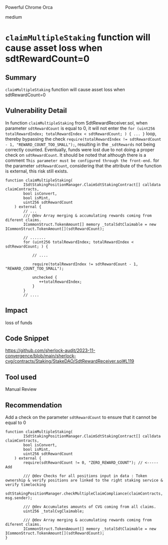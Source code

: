 Powerful Chrome Orca

medium

# `claimMultipleStaking` function will cause asset loss when sdtRewardCount=0

## Summary

`claimMultipleStaking` function will cause asset loss when sdtRewardCount=0

## Vulnerability Detail

In function `claimMultipleStaking` from SdtRewardReceiver.sol, when parameter `sdtRewardCount` is equal to 0, it will not enter the `for (uint256 totalRewardIndex; totalRewardIndex < sdtRewardCount; ) { ... }` loop, thereby bypassing the check `require(totalRewardIndex != sdtRewardCount - 1, "REWARD_COUNT_TOO_SMALL");`, resulting in the `_sdtRewards` not being correctly counted. Eventually, funds were lost due to not doing a proper check on `sdtRewardCount`. It should be noted that although there is a comment `This parameter must be configured through the front-end.` for the parameter `sdtRewardCount`, considering that the attribute of the function is external, this risk still exists.

```solidity
function claimMultipleStaking(
        ISdtStakingPositionManager.ClaimSdtStakingContract[] calldata claimContracts,
        bool isConvert,
        bool isMint,
        uint256 sdtRewardCount
    ) external {
        // ...
        /// @dev Array merging & accumulating rewards coming from diferent claims.
        ICommonStruct.TokenAmount[] memory _totalSdtClaimable = new ICommonStruct.TokenAmount[](sdtRewardCount);

        // .......
        for (uint256 totalRewardIndex; totalRewardIndex < sdtRewardCount; ) {

            // ....

            require(totalRewardIndex != sdtRewardCount - 1, "REWARD_COUNT_TOO_SMALL");

            unchecked {
               ++totalRewardIndex;
            }
        }
        // ....
```

## Impact

loss of funds

## Code Snippet

https://github.com/sherlock-audit/2023-11-convergence/blob/main/sherlock-cvg/contracts/Staking/StakeDAO/SdtRewardReceiver.sol#L119

## Tool used

Manual Review

## Recommendation

Add a check on the parameter `sdtRewardCount` to ensure that it cannot be equal to 0

```solidity
function claimMultipleStaking(
        ISdtStakingPositionManager.ClaimSdtStakingContract[] calldata claimContracts,
        bool isConvert,
        bool isMint,
        uint256 sdtRewardCount
    ) external {
        require(sdtRewardCount != 0, "ZERO_REWARD_COUNT"); // <----- Add

        /// @dev Checks for all positions input in data : Token ownership & verify positions are linked to the right staking service & verify timelocking
        sdtStakingPositionManager.checkMultipleClaimCompliance(claimContracts, msg.sender);

        /// @dev Accumulates amounts of CVG coming from all claims.
        uint256 _totalCvgClaimable;

        /// @dev Array merging & accumulating rewards coming from diferent claims.
        ICommonStruct.TokenAmount[] memory _totalSdtClaimable = new ICommonStruct.TokenAmount[](sdtRewardCount);
}
```